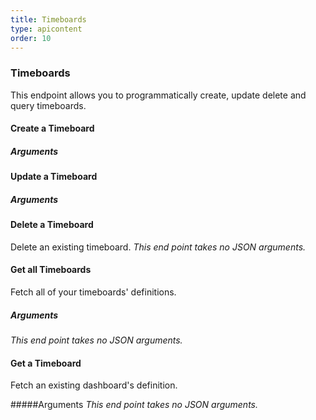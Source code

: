 ```yaml
---
title: Timeboards
type: apicontent
order: 10
---
```


### Timeboards

This endpoint allows you to programmatically create, update delete and query timeboards.

#### Create a Timeboard

##### Arguments


#### Update a Timeboard
##### Arguments


#### Delete a Timeboard
Delete an existing timeboard.
*This end point takes no JSON arguments.*

#### Get all Timeboards
Fetch all of your timeboards' definitions.

##### Arguments
*This end point takes no JSON arguments.*

#### Get a Timeboard
Fetch an existing dashboard's definition.

#####Arguments
*This end point takes no JSON arguments.*

